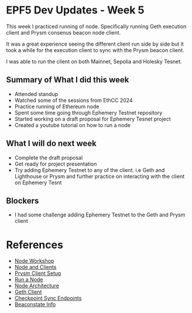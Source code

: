 # EPF5 Dev Updates - Week 5
This week I practiced running of node. Specifically running Geth execution client and Prysm consenus beacon node client.

It was a great experience seeing the different client run side by side but it took a while for the execution client to sync with the Prysm beacon client.

I was able to run the client on both Mainnet, Sepolia and Holesky Tesnet.



## Summary of What I did this week
- Attended standup
- Watched some of the sessions from EthCC 2024
- Practice running of Ethereum node
- Spent some time going through Ephemery Testnet repository
- Started working on a draft proposal for Ephemery Tesnet project
- Created a youtube tutorial on how to run a node


## What I will do next week
- Complete the draft proposal
- Get ready for project presentation
- Try adding Ephemery Testnet to any of the client. i.e Geth and Lighthouse or Prysm and further practice on interacting with the client on Ephemery Tesnt


## Blockers 

- I had some challenge adding Ephemery Testnet to the Geth and Prysm client

# References
- [Node Workshop](https://epf.wiki/#/eps/nodes_workshop)
- [Node and Clients](https://ethereum.org/en/developers/docs/nodes-and-clients)
- [Prysm Client Setup](https://docs.prylabs.network/docs/install/install-with-script)
- [Run a Node](https://ethereum.org/en/run-a-node/)
- [Node Architecture](https://ethereum.org/en/developers/docs/nodes-and-clients/node-architecture/)
- [Geth Client](https://docs.nethereum.com/en/latest/ethereum-and-clients/geth/)
- [Checkpoint Sync Endpoints](https://eth-clients.github.io/checkpoint-sync-endpoints/)
- [Beaconstate Info](https://beaconstate.info/)

